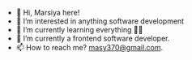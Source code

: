 - 👋 Hi, Marsiya here!
- 👀 I’m interested in anything software development
- 🌱 I’m currently learning everything 🤣🤣
- 💞️ I’m currently a frontend software developer.
- 📫 How to reach me?  masy370@gmail.com.

<!---
Mar-Issah/Mar-Issah is a ✨ special ✨ repository because its `README.md` (this file) appears on your GitHub profile.
You can click the Preview link to take a look at your changes.
--->

